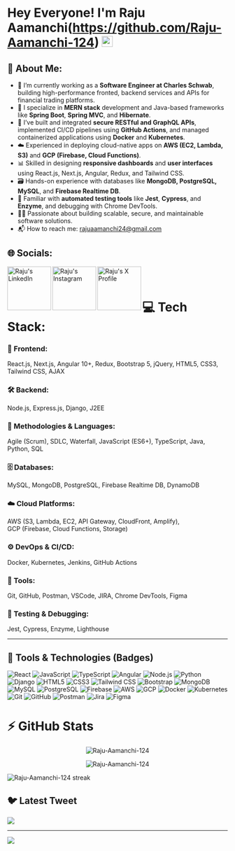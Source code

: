 # Hey Everyone! I'm Raju Aamanchi(https://github.com/Raju-Aamanchi-124) <img src="https://github.com/himanshusharma89/himanshusharma89/blob/master/Hi.gif" width="25px">


## 💫 About Me:

* 💼 I’m currently working as a **Software Engineer at Charles Schwab**, building high-performance fronted, backend services and APIs for financial trading platforms.
* 🧠 I specialize in **MERN stack** development and Java-based frameworks like **Spring Boot**, **Spring MVC**, and **Hibernate**.
* 🔧 I’ve built and integrated **secure RESTful and GraphQL APIs**, implemented CI/CD pipelines using **GitHub Actions**, and managed containerized applications using **Docker** and **Kubernetes**.
* ☁️ Experienced in deploying cloud-native apps on **AWS (EC2, Lambda, S3)** and **GCP (Firebase, Cloud Functions)**.
* 📊 Skilled in designing **responsive dashboards** and **user interfaces** using React.js, Next.js, Angular, Redux, and Tailwind CSS.
* 🗃️ Hands-on experience with databases like **MongoDB, PostgreSQL, MySQL**, and **Firebase Realtime DB**.
* 🧪 Familiar with **automated testing tools** like **Jest**, **Cypress**, and **Enzyme**, and debugging with Chrome DevTools.
* 👨‍💻 Passionate about building scalable, secure, and maintainable software solutions.
* 📬 How to reach me: [rajuaamanchi24@gmail.com](mailto:rajuaamanchi24@gmail.com)

## 🌐 Socials:

<a href="https://www.linkedin.com/in/raju-a-25a54abb/">
  <img align="left" alt="Raju's LinkedIn" width="100px" src="https://img.shields.io/badge/LinkedIn-0A66C2?style=for-the-badge&logo=Linkedin&logoColor=white"/>
</a>

<a href="https://www.instagram.com/raju_aamanchi/)/"><img align="left" alt="Raju's Instagram" width="100px" src="https://img.shields.io/badge/Instagram-%23E4405F.svg?logo=Instagram&logoColor=white"/>

<a href="https://x.com/Rajuaamanchi">
  <img align="left" alt="Raju's X Profile" width="100px" src="https://img.shields.io/badge/X-000000?style=for-the-badge&logo=x&logoColor=white"/>
</a>

<br><br>




# 💻 Tech Stack:

### 🎨 Frontend:
React.js, Next.js, Angular 10+, Redux, Bootstrap 5, jQuery, HTML5, CSS3, Tailwind CSS, AJAX

### 🛠️ Backend:
Node.js, Express.js, Django, J2EE

### 🧠 Methodologies & Languages:
Agile (Scrum), SDLC, Waterfall, JavaScript (ES6+), TypeScript, Java, Python, SQL

### 🗄️ Databases:
 MySQL, MongoDB, PostgreSQL, Firebase Realtime DB, DynamoDB

### ☁️ Cloud Platforms:
AWS (S3, Lambda, EC2, API Gateway, CloudFront, Amplify),  
GCP (Firebase, Cloud Functions, Storage)

### ⚙️ DevOps & CI/CD:
Docker, Kubernetes, Jenkins, GitHub Actions

### 🧰 Tools:
Git, GitHub, Postman, VSCode, JIRA, Chrome DevTools, Figma

### 🧪 Testing & Debugging:
Jest, Cypress, Enzyme, Lighthouse

---

## 🚀 Tools & Technologies (Badges)

![React](https://img.shields.io/badge/react-%2320232a.svg?style=plastic&logo=react&logoColor=%2361DAFB)
![JavaScript](https://img.shields.io/badge/javascript-%23323330.svg?style=plastic&logo=javascript&logoColor=%23F7DF1E)
![TypeScript](https://img.shields.io/badge/typescript-%23007ACC.svg?style=plastic&logo=typescript&logoColor=white)
![Angular](https://img.shields.io/badge/angular-%23DD0031.svg?style=plastic&logo=angular&logoColor=white)
![Node.js](https://img.shields.io/badge/node.js-339933?style=plastic&logo=nodedotjs&logoColor=white)
![Python](https://img.shields.io/badge/python-3670A0?style=plastic&logo=python&logoColor=ffdd54)
![Django](https://img.shields.io/badge/django-%23092E20.svg?style=plastic&logo=django&logoColor=white)
![HTML5](https://img.shields.io/badge/html5-%23E34F26.svg?style=plastic&logo=html5&logoColor=white)
![CSS3](https://img.shields.io/badge/css3-%231572B6.svg?style=plastic&logo=css3&logoColor=white)
![Tailwind CSS](https://img.shields.io/badge/tailwindcss-%2338B2AC.svg?style=plastic&logo=tailwind-css&logoColor=white)
![Bootstrap](https://img.shields.io/badge/bootstrap-%23563D7C.svg?style=plastic&logo=bootstrap&logoColor=white)
![MongoDB](https://img.shields.io/badge/mongodb-%2347A248.svg?style=plastic&logo=mongodb&logoColor=white)
![MySQL](https://img.shields.io/badge/mysql-%2300f.svg?style=plastic&logo=mysql&logoColor=white)
![PostgreSQL](https://img.shields.io/badge/postgresql-%23316192.svg?style=plastic&logo=postgresql&logoColor=white)
![Firebase](https://img.shields.io/badge/firebase-%23039BE5.svg?style=plastic&logo=firebase)
![AWS](https://img.shields.io/badge/AWS-%23FF9900.svg?style=plastic&logo=amazon-aws&logoColor=white)
![GCP](https://img.shields.io/badge/google%20cloud-%234285F4.svg?style=plastic&logo=google-cloud&logoColor=white)
![Docker](https://img.shields.io/badge/docker-%230db7ed.svg?style=plastic&logo=docker&logoColor=white)
![Kubernetes](https://img.shields.io/badge/kubernetes-%23326ce5.svg?style=plastic&logo=kubernetes&logoColor=white)
![Git](https://img.shields.io/badge/git-%23F05033.svg?style=plastic&logo=git&logoColor=white)
![GitHub](https://img.shields.io/badge/github-%23121011.svg?style=plastic&logo=github&logoColor=white)
![Postman](https://img.shields.io/badge/postman-%23FF6C37.svg?style=plastic&logo=postman&logoColor=white)
![Jira](https://img.shields.io/badge/jira-%230A0FFF.svg?style=plastic&logo=jira&logoColor=white)
![Figma](https://img.shields.io/badge/figma-%23F24E1E.svg?style=plastic&logo=figma&logoColor=white)


# ⚡ GitHub Stats

<p align="center">
  <img src="https://github-readme-stats.vercel.app/api?username=Raju-Aamanchi-124&show_icons=true&locale=en" alt="Raju-Aamanchi-124" />
</p>

<p align="center">
  <img src="https://github-readme-streak-stats.herokuapp.com/?user=Raju-Aamanchi-124" alt="Raju-Aamanchi-124" />
</p>

<img 
  src="https://github-readme-streak-stats.herokuapp.com/?user=Raju-Aamanchi-124&theme=react&hide_border=true&date_format=M%20j%5B%2C%20Y%5D" 
  alt="Raju-Aamanchi-124 streak" 
/>


## 🐦 Latest Tweet
[![](https://gtce.itsvg.in/api?username=Rajuaamanchi)](https://x.com/Rajuaamanchi)

---

[![](https://visitcount.itsvg.in/api?id=Raju-Aamanchi-124&icon=0&color=0)](https://visitcount.itsvg.in)



